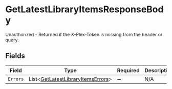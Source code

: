 # GetLatestLibraryItemsResponseBody

Unauthorized - Returned if the X-Plex-Token is missing from the header or query.


## Fields

| Field                                                                                     | Type                                                                                      | Required                                                                                  | Description                                                                               |
| ----------------------------------------------------------------------------------------- | ----------------------------------------------------------------------------------------- | ----------------------------------------------------------------------------------------- | ----------------------------------------------------------------------------------------- |
| `Errors`                                                                                  | List<[GetLatestLibraryItemsErrors](../../Models/Requests/GetLatestLibraryItemsErrors.md)> | :heavy_minus_sign:                                                                        | N/A                                                                                       |